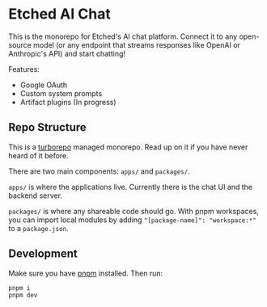 # Etched AI Chat
This is the monorepo for Etched's AI chat platform. Connect it to any open-source model (or any endpoint that streams responses like OpenAI or Anthropic's API) and start chatting!

Features:
- Google OAuth
- Custom system prompts
- Artifact plugins (In progress)

## Repo Structure
This is a [turborepo](https://turbo.build/repo/docs) managed monorepo. Read up on it if you have never heard of it before.

There are two main components: `apps/` and `packages/`.

`apps/` is where the applications live. Currently there is the chat UI and the backend server.

`packages/` is where any shareable code should go. With pnpm workspaces, you can import local modules by adding `"[package-name]": "workspace:*"` to a `package.json`.

## Development
Make sure you have [pnpm](https://pnpm.io/) installed. Then run:
```
pnpm i
pnpm dev
```
